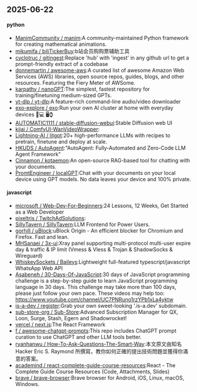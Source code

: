 ## 2025-06-22

#### python
* [ManimCommunity / manim](https://github.com/ManimCommunity/manim):A community-maintained Python framework for creating mathematical animations.
* [mikumifa / biliTickerBuy](https://github.com/mikumifa/biliTickerBuy):b站会员购购票辅助工具
* [cyclotruc / gitingest](https://github.com/cyclotruc/gitingest):Replace 'hub' with 'ingest' in any github url to get a prompt-friendly extract of a codebase
* [donnemartin / awesome-aws](https://github.com/donnemartin/awesome-aws):A curated list of awesome Amazon Web Services (AWS) libraries, open source repos, guides, blogs, and other resources. Featuring the Fiery Meter of AWSome.
* [karpathy / nanoGPT](https://github.com/karpathy/nanoGPT):The simplest, fastest repository for training/finetuning medium-sized GPTs.
* [yt-dlp / yt-dlp](https://github.com/yt-dlp/yt-dlp):A feature-rich command-line audio/video downloader
* [exo-explore / exo](https://github.com/exo-explore/exo):Run your own AI cluster at home with everyday devices 📱💻 🖥️⌚
* [AUTOMATIC1111 / stable-diffusion-webui](https://github.com/AUTOMATIC1111/stable-diffusion-webui):Stable Diffusion web UI
* [kijai / ComfyUI-WanVideoWrapper](https://github.com/kijai/ComfyUI-WanVideoWrapper):
* [Lightning-AI / litgpt](https://github.com/Lightning-AI/litgpt):20+ high-performance LLMs with recipes to pretrain, finetune and deploy at scale.
* [HKUDS / AutoAgent](https://github.com/HKUDS/AutoAgent):"AutoAgent: Fully-Automated and Zero-Code LLM Agent Framework"
* [Cinnamon / kotaemon](https://github.com/Cinnamon/kotaemon):An open-source RAG-based tool for chatting with your documents.
* [PromtEngineer / localGPT](https://github.com/PromtEngineer/localGPT):Chat with your documents on your local device using GPT models. No data leaves your device and 100% private.

#### javascript
* [microsoft / Web-Dev-For-Beginners](https://github.com/microsoft/Web-Dev-For-Beginners):24 Lessons, 12 Weeks, Get Started as a Web Developer
* [pixeltris / TwitchAdSolutions](https://github.com/pixeltris/TwitchAdSolutions):
* [SillyTavern / SillyTavern](https://github.com/SillyTavern/SillyTavern):LLM Frontend for Power Users.
* [gorhill / uBlock](https://github.com/gorhill/uBlock):uBlock Origin - An efficient blocker for Chromium and Firefox. Fast and lean.
* [MHSanaei / 3x-ui](https://github.com/MHSanaei/3x-ui):Xray panel supporting multi-protocol multi-user expire day & traffic & IP limit (Vmess & Vless & Trojan & ShadowSocks & Wireguard)
* [WhiskeySockets / Baileys](https://github.com/WhiskeySockets/Baileys):Lightweight full-featured typescript/javascript WhatsApp Web API
* [Asabeneh / 30-Days-Of-JavaScript](https://github.com/Asabeneh/30-Days-Of-JavaScript):30 days of JavaScript programming challenge is a step-by-step guide to learn JavaScript programming language in 30 days. This challenge may take more than 100 days, please just follow your own pace. These videos may help too: https://www.youtube.com/channel/UC7PNRuno1rzYPb1xLa4yktw
* [is-a-dev / register](https://github.com/is-a-dev/register):Grab your own sweet-looking '.is-a.dev' subdomain.
* [sub-store-org / Sub-Store](https://github.com/sub-store-org/Sub-Store):Advanced Subscription Manager for QX, Loon, Surge, Stash, Egern and Shadowrocket!
* [vercel / next.js](https://github.com/vercel/next.js):The React Framework
* [f / awesome-chatgpt-prompts](https://github.com/f/awesome-chatgpt-prompts):This repo includes ChatGPT prompt curation to use ChatGPT and other LLM tools better.
* [ryanhanwu / How-To-Ask-Questions-The-Smart-Way](https://github.com/ryanhanwu/How-To-Ask-Questions-The-Smart-Way):本文原文由知名 Hacker Eric S. Raymond 所撰寫，教你如何正確的提出技術問題並獲得你滿意的答案。
* [academind / react-complete-guide-course-resources](https://github.com/academind/react-complete-guide-course-resources):React - The Complete Guide Course Resources (Code, Attachments, Slides)
* [brave / brave-browser](https://github.com/brave/brave-browser):Brave browser for Android, iOS, Linux, macOS, Windows.
